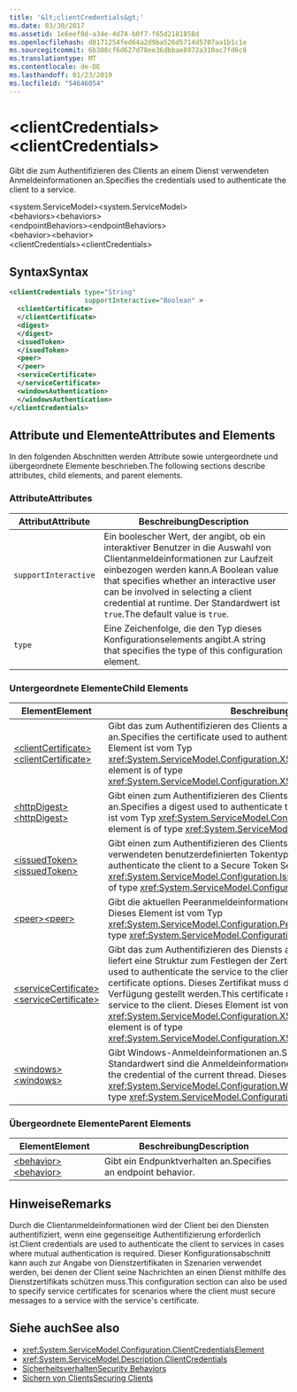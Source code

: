 ```yaml
---
title: '&lt;clientCredentials&gt;'
ms.date: 03/30/2017
ms.assetid: 1e6eef0d-a34e-4d74-b0f7-f65d2181858d
ms.openlocfilehash: d8171254fed64a2d9ba526d5714d5707aa1b1c1e
ms.sourcegitcommit: 6b308cf6d627d78ee36dbbae8972a310ac7fd6c8
ms.translationtype: MT
ms.contentlocale: de-DE
ms.lasthandoff: 01/23/2019
ms.locfileid: "54646054"
---
```

# <a name="ltclientcredentialsgt"></a><span data-ttu-id="ea667-102">&lt;clientCredentials&gt;</span><span class="sxs-lookup"><span data-stu-id="ea667-102">&lt;clientCredentials&gt;</span></span>
<span data-ttu-id="ea667-103">Gibt die zum Authentifizieren des Clients an einem Dienst verwendeten Anmeldeinformationen an.</span><span class="sxs-lookup"><span data-stu-id="ea667-103">Specifies the credentials used to authenticate the client to a service.</span></span>  
  
 <span data-ttu-id="ea667-104">\<system.ServiceModel></span><span class="sxs-lookup"><span data-stu-id="ea667-104">\<system.ServiceModel></span></span>  
<span data-ttu-id="ea667-105">\<behaviors></span><span class="sxs-lookup"><span data-stu-id="ea667-105">\<behaviors></span></span>  
<span data-ttu-id="ea667-106">\<endpointBehaviors></span><span class="sxs-lookup"><span data-stu-id="ea667-106">\<endpointBehaviors></span></span>  
<span data-ttu-id="ea667-107">\<behavior></span><span class="sxs-lookup"><span data-stu-id="ea667-107">\<behavior></span></span>  
<span data-ttu-id="ea667-108">\<clientCredentials></span><span class="sxs-lookup"><span data-stu-id="ea667-108">\<clientCredentials></span></span>  
  
## <a name="syntax"></a><span data-ttu-id="ea667-109">Syntax</span><span class="sxs-lookup"><span data-stu-id="ea667-109">Syntax</span></span>  
  
```xml  
<clientCredentials type="String"
                   supportInteractive="Boolean" >
  <clientCertificate>
  </clientCertificate>
  <digest>
  </digest>
  <isuedToken>
  </isuedToken>
  <peer>
  </peer>
  <serviceCertificate>
  </serviceCertificate>
  <windowsAuthentication>
  </windowsAuthentication>
</clientCredentials>
```  
  
## <a name="attributes-and-elements"></a><span data-ttu-id="ea667-110">Attribute und Elemente</span><span class="sxs-lookup"><span data-stu-id="ea667-110">Attributes and Elements</span></span>  
 <span data-ttu-id="ea667-111">In den folgenden Abschnitten werden Attribute sowie untergeordnete und übergeordnete Elemente beschrieben.</span><span class="sxs-lookup"><span data-stu-id="ea667-111">The following sections describe attributes, child elements, and parent elements.</span></span>  
  
### <a name="attributes"></a><span data-ttu-id="ea667-112">Attribute</span><span class="sxs-lookup"><span data-stu-id="ea667-112">Attributes</span></span>  
  
|<span data-ttu-id="ea667-113">Attribut</span><span class="sxs-lookup"><span data-stu-id="ea667-113">Attribute</span></span>|<span data-ttu-id="ea667-114">Beschreibung</span><span class="sxs-lookup"><span data-stu-id="ea667-114">Description</span></span>|  
|---------------|-----------------|  
|`supportInteractive`|<span data-ttu-id="ea667-115">Ein boolescher Wert, der angibt, ob ein interaktiver Benutzer in die Auswahl von Clientanmeldeinformationen zur Laufzeit einbezogen werden kann.</span><span class="sxs-lookup"><span data-stu-id="ea667-115">A Boolean value that specifies whether an interactive user can be involved in selecting a client credential at runtime.</span></span> <span data-ttu-id="ea667-116">Der Standardwert ist `true`.</span><span class="sxs-lookup"><span data-stu-id="ea667-116">The default value is `true`.</span></span>|  
|`type`|<span data-ttu-id="ea667-117">Eine Zeichenfolge, die den Typ dieses Konfigurationselements angibt.</span><span class="sxs-lookup"><span data-stu-id="ea667-117">A string that specifies the type of this configuration element.</span></span>|  
  
### <a name="child-elements"></a><span data-ttu-id="ea667-118">Untergeordnete Elemente</span><span class="sxs-lookup"><span data-stu-id="ea667-118">Child Elements</span></span>  
  
|<span data-ttu-id="ea667-119">Element</span><span class="sxs-lookup"><span data-stu-id="ea667-119">Element</span></span>|<span data-ttu-id="ea667-120">Beschreibung</span><span class="sxs-lookup"><span data-stu-id="ea667-120">Description</span></span>|  
|-------------|-----------------|  
|[<span data-ttu-id="ea667-121">\<clientCertificate></span><span class="sxs-lookup"><span data-stu-id="ea667-121">\<clientCertificate></span></span>](../../../../../docs/framework/configure-apps/file-schema/wcf/clientcertificate-of-clientcredentials-element.md)|<span data-ttu-id="ea667-122">Gibt das zum Authentifizieren des Clients am Dienst verwendete Zertifikat an.</span><span class="sxs-lookup"><span data-stu-id="ea667-122">Specifies the certificate used to authenticate the client to the service.</span></span> <span data-ttu-id="ea667-123">Dieses Element ist vom Typ <xref:System.ServiceModel.Configuration.X509InitiatorCertificateClientElement>.</span><span class="sxs-lookup"><span data-stu-id="ea667-123">This element is of type <xref:System.ServiceModel.Configuration.X509InitiatorCertificateClientElement>.</span></span>|  
|[<span data-ttu-id="ea667-124">\<httpDigest></span><span class="sxs-lookup"><span data-stu-id="ea667-124">\<httpDigest></span></span>](../../../../../docs/framework/configure-apps/file-schema/wcf/httpdigest-element.md)|<span data-ttu-id="ea667-125">Gibt einen zum Authentifizieren des Clients am Dienst verwendeten Hashwert an.</span><span class="sxs-lookup"><span data-stu-id="ea667-125">Specifies a digest used to authenticate the client to the service.</span></span> <span data-ttu-id="ea667-126">Dieses Element ist vom Typ <xref:System.ServiceModel.Configuration.HttpDigestClientElement>.</span><span class="sxs-lookup"><span data-stu-id="ea667-126">This element is of type <xref:System.ServiceModel.Configuration.HttpDigestClientElement>.</span></span>|  
|[<span data-ttu-id="ea667-127">\<issuedToken></span><span class="sxs-lookup"><span data-stu-id="ea667-127">\<issuedToken></span></span>](../../../../../docs/framework/configure-apps/file-schema/wcf/issuedtoken.md)|<span data-ttu-id="ea667-128">Gibt einen zum Authentifizieren des Clients an einem Secure Token Service (STS) verwendeten benutzerdefinierten Tokentyp an.</span><span class="sxs-lookup"><span data-stu-id="ea667-128">Specifies a custom token type used to authenticate the client to a Secure Token Service (STS).</span></span> <span data-ttu-id="ea667-129">Dieses Element ist vom Typ <xref:System.ServiceModel.Configuration.IssuedTokenClientElement>.</span><span class="sxs-lookup"><span data-stu-id="ea667-129">This element is of type <xref:System.ServiceModel.Configuration.IssuedTokenClientElement>.</span></span>|  
|[<span data-ttu-id="ea667-130">\<peer></span><span class="sxs-lookup"><span data-stu-id="ea667-130">\<peer></span></span>](../../../../../docs/framework/configure-apps/file-schema/wcf/peer-of-clientcredentials-element.md)|<span data-ttu-id="ea667-131">Gibt die aktuellen Peeranmeldeinformationen an.</span><span class="sxs-lookup"><span data-stu-id="ea667-131">Specifies a current peer credential.</span></span> <span data-ttu-id="ea667-132">Dieses Element ist vom Typ <xref:System.ServiceModel.Configuration.PeerCredentialElement>.</span><span class="sxs-lookup"><span data-stu-id="ea667-132">This element is of type <xref:System.ServiceModel.Configuration.PeerCredentialElement>.</span></span>|  
|[<span data-ttu-id="ea667-133">\<serviceCertificate></span><span class="sxs-lookup"><span data-stu-id="ea667-133">\<serviceCertificate></span></span>](../../../../../docs/framework/configure-apps/file-schema/wcf/servicecertificate-of-clientcredentials-element.md)|<span data-ttu-id="ea667-134">Gibt das zum Authentifizieren des Diensts am Client verwendete Zertifikat an und liefert eine Struktur zum Festlegen der Zertifikatsoptionen.</span><span class="sxs-lookup"><span data-stu-id="ea667-134">Specifies the certificate used to authenticate the service to the client and provides a structure for setting certificate options.</span></span> <span data-ttu-id="ea667-135">Dieses Zertifikat muss dem Client out-of-band vom Dienst zur Verfügung gestellt werden.</span><span class="sxs-lookup"><span data-stu-id="ea667-135">This certificate must be supplied out-of-band from the service to the client.</span></span> <span data-ttu-id="ea667-136">Dieses Element ist vom Typ <xref:System.ServiceModel.Configuration.X509RecipientCertificateClientElement>.</span><span class="sxs-lookup"><span data-stu-id="ea667-136">This element is of type <xref:System.ServiceModel.Configuration.X509RecipientCertificateClientElement>.</span></span>|  
|[<span data-ttu-id="ea667-137">\<windows></span><span class="sxs-lookup"><span data-stu-id="ea667-137">\<windows></span></span>](../../../../../docs/framework/configure-apps/file-schema/wcf/windows-of-clientcredentials-element.md)|<span data-ttu-id="ea667-138">Gibt Windows-Anmeldeinformationen an.</span><span class="sxs-lookup"><span data-stu-id="ea667-138">Specifies a Windows credential.</span></span> <span data-ttu-id="ea667-139">Der Standardwert sind die Anmeldeinformationen des aktuellen Threads.</span><span class="sxs-lookup"><span data-stu-id="ea667-139">The default is the credential of the current thread.</span></span> <span data-ttu-id="ea667-140">Dieses Element ist vom Typ <xref:System.ServiceModel.Configuration.WindowsClientElement>.</span><span class="sxs-lookup"><span data-stu-id="ea667-140">This element is of type <xref:System.ServiceModel.Configuration.WindowsClientElement>.</span></span>|  
  
### <a name="parent-elements"></a><span data-ttu-id="ea667-141">Übergeordnete Elemente</span><span class="sxs-lookup"><span data-stu-id="ea667-141">Parent Elements</span></span>  
  
|<span data-ttu-id="ea667-142">Element</span><span class="sxs-lookup"><span data-stu-id="ea667-142">Element</span></span>|<span data-ttu-id="ea667-143">Beschreibung</span><span class="sxs-lookup"><span data-stu-id="ea667-143">Description</span></span>|  
|-------------|-----------------|  
|[<span data-ttu-id="ea667-144">\<behavior></span><span class="sxs-lookup"><span data-stu-id="ea667-144">\<behavior></span></span>](../../../../../docs/framework/configure-apps/file-schema/wcf/behavior-of-endpointbehaviors.md)|<span data-ttu-id="ea667-145">Gibt ein Endpunktverhalten an.</span><span class="sxs-lookup"><span data-stu-id="ea667-145">Specifies an endpoint behavior.</span></span>|  
  
## <a name="remarks"></a><span data-ttu-id="ea667-146">Hinweise</span><span class="sxs-lookup"><span data-stu-id="ea667-146">Remarks</span></span>  
 <span data-ttu-id="ea667-147">Durch die Clientanmeldeinformationen wird der Client bei den Diensten authentifiziert, wenn eine gegenseitige Authentifizierung erforderlich ist.</span><span class="sxs-lookup"><span data-stu-id="ea667-147">Client credentials are used to authenticate the client to services in cases where mutual authentication is required.</span></span> <span data-ttu-id="ea667-148">Dieser Konfigurationsabschnitt kann auch zur Angabe von Dienstzertifikaten in Szenarien verwendet werden, bei denen der Client seine Nachrichten an einen Dienst mithilfe des Dienstzertifikats schützen muss.</span><span class="sxs-lookup"><span data-stu-id="ea667-148">This configuration section can also be used to specify service certificates for scenarios where the client must secure messages to a service with the service's certificate.</span></span>  
  
## <a name="see-also"></a><span data-ttu-id="ea667-149">Siehe auch</span><span class="sxs-lookup"><span data-stu-id="ea667-149">See also</span></span>
- <xref:System.ServiceModel.Configuration.ClientCredentialsElement>
- <xref:System.ServiceModel.Description.ClientCredentials>
- [<span data-ttu-id="ea667-150">Sicherheitsverhalten</span><span class="sxs-lookup"><span data-stu-id="ea667-150">Security Behaviors</span></span>](../../../../../docs/framework/wcf/feature-details/security-behaviors-in-wcf.md)
- [<span data-ttu-id="ea667-151">Sichern von Clients</span><span class="sxs-lookup"><span data-stu-id="ea667-151">Securing Clients</span></span>](../../../../../docs/framework/wcf/securing-clients.md)
